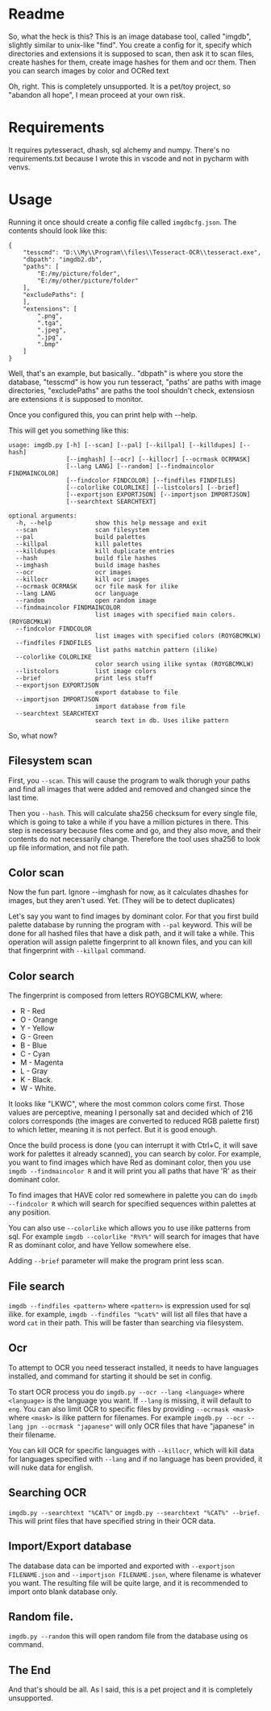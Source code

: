 # Readme

So, what the heck is this?
This is an image database tool, called "imgdb", slightly similar to unix-like "find". 
You create a config for it, specify which directories and extensions it is supposed to scan, then ask it to scan files, create hashes for them, create image hashes for them and ocr them.
Then you can search images by color and OCRed text

Oh, right. This is completely unsupported. It is a pet/toy project, so "abandon all hope", I mean proceed at your own risk.

# Requirements 

It requires pytesseract, dhash, sql alchemy and numpy. There's no requirements.txt because I wrote this in vscode and not in pycharm with venvs.

# Usage

Running it once should create a config file called `imgdbcfg.json`. The contents should look like this:

```
{
	"tesscmd": "D:\\My\\Program\\files\\Tesseract-OCR\\tesseract.exe",
	"dbpath": "imgdb2.db",
	"paths": [
		"E:/my/picture/folder",
		"E:/my/other/picture/folder"
	],
	"excludePaths": [
	],
	"extensions": [
		".png",
		".tga",
		".jpeg",
		".jpg",
		".bmp"
	]
}
```

Well, that's an example, but basically.. "dbpath" is where you store the database, "tesscmd" is how you run tesseract, "paths' are paths with image directories, "excludePaths" are paths the tool shouldn't check,
extensiosn are extensions it is supposed to monitor.

Once you configured this, you can print help with --help.

This will get you something like this:
```
usage: imgdb.py [-h] [--scan] [--pal] [--killpal] [--killdupes] [--hash]
                [--imghash] [--ocr] [--killocr] [--ocrmask OCRMASK]
                [--lang LANG] [--random] [--findmaincolor FINDMAINCOLOR]
                [--findcolor FINDCOLOR] [--findfiles FINDFILES]
                [--colorlike COLORLIKE] [--listcolors] [--brief]
                [--exportjson EXPORTJSON] [--importjson IMPORTJSON]
                [--searchtext SEARCHTEXT]

optional arguments:
  -h, --help            show this help message and exit
  --scan                scan filesystem
  --pal                 build palettes
  --killpal             kill palettes
  --killdupes           kill duplicate entries
  --hash                build file hashes
  --imghash             build image hashes
  --ocr                 ocr images
  --killocr             kill ocr images
  --ocrmask OCRMASK     ocr file mask for ilike
  --lang LANG           ocr language
  --random              open random image
  --findmaincolor FINDMAINCOLOR
                        list images with specified main colors. (ROYGBCMKLW)
  --findcolor FINDCOLOR
                        list images with specified colors (ROYGBCMKLW)
  --findfiles FINDFILES
                        list paths matchin pattern (ilike)
  --colorlike COLORLIKE
                        color search using ilike syntax (ROYGBCMKLW)
  --listcolors          list image colors
  --brief               print less stuff
  --exportjson EXPORTJSON
                        export database to file
  --importjson IMPORTJSON
                        import database from file
  --searchtext SEARCHTEXT
                        search text in db. Uses ilike pattern
```

So, what now?

## Filesystem scan

First, you `--scan`. This will cause the program to walk thorugh your paths and find all images that were added and removed and changed since the last time.

Then you `--hash`. This will calculate sha256 checksum for every single file, which is going to take a while if you have a million pictures in there.
This step is necessary because files come and go, and they also move, and their contents do not necessarily change. Therefore the tool uses sha256 to look up file information,
and not file path.

## Color scan

Now the fun part. Ignore --imghash for now, as it calculates dhashes for images, but they aren't used. Yet. (They will be to detect duplicates)

Let's say you want to find images by dominant color. For that you first build palette database by running the program with `--pal` keyword. This will be done for all hashed files that
have a disk path, and it will take a while. This operation will assign palette fingerprint to all known files, and you can kill that fingerprint with `--killpal` command.

## Color search

The fingerprint is composed from letters ROYGBCMLKW, where:

* R - Red
* O - Orange
* Y - Yellow
* G - Green
* B - Blue
* C - Cyan
* M - Magenta
* L - Gray
* K - Black.
* W - White.

It looks like "LKWC", where the most common colors come first. Those values are perceptive, meaning I personally sat and decided which of 216 colors corresponds (the images are converted to reduced RGB palette first)
to which letter, meaning it is not perfect. But it is good enough.

Once the build process is done (you can interrupt it with Ctrl+C, it will save work for palettes it already scanned), you can search by color.
For example, you want to find images which have Red as dominant color, then you use `imgdb --findmaincolor R` and it will print you 
all paths that have 'R' as their dominant color.

To find images that HAVE color red somewhere in palette you can do `imgdb --findcolor R` which will search for specified sequences within palettes at any position.

You can also use `--colorlike` which allows you to use ilike patterns from sql. For example `imgdb --colorlike "R%Y%"` will search for images that have R as dominant color, and have
Yellow somewhere else.

Adding `--brief` parameter will make the program print less scan.

## File search

`imgdb --findfiles <pattern>` where `<pattern>` is expression used for sql ilike. for example, `imgdb --findfiles "%cat%"` will list all files that have a word `cat` in their path. 
This will be faster than searching via filesystem.

## Ocr

To attempt to OCR you need tesseract installed, it needs to have languages installed, and command for starting it should be set in config.

To start OCR process you do `imgdb.py --ocr --lang <language>` where `<language>` is the language you want. If `--lang` is missing, it will default to `eng`. You can also limit OCR to
specific files by providing `--ocrmask <mask>` where `<mask>` is ilike pattern for filenames. For example `imgdb.py --ocr --lang jpn --ocrmask "japanese"` will only OCR files that
have "japanese" in their filename.

You can kill OCR for specific languages with `--killocr`, which will kill data for languages specified with `--lang` and if no language has been provided, it will nuke data for english.

## Searching OCR

`imgdb.py --searchtext "%CAT%"` or `imgdb.py --searchtext "%CAT%" --brief`. This will print files that have specified string in their OCR data.

## Import/Export database
The database data can be imported and exported with `--exportjson FILENAME.json` and `--importjson FILENAME.json`, where filename is whatever you want. The resulting file will be quite large,
and it is recommended to import onto blank database only.

## Random file.
`imgdb.py --random` this will open random file from the database using os command. 

## The End

And that's should be all. As I said, this is a pet project and it is completely unsupported. 

